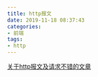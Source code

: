 ```yaml
---
title: http报文
date: 2019-11-18 08:37:43
categories:
- 前端
tags:
- http
---
```


[关于http报文及请求不错的文章](https://mp.weixin.qq.com/s/HDAI5vAOaqR5wQWs18B1hg)